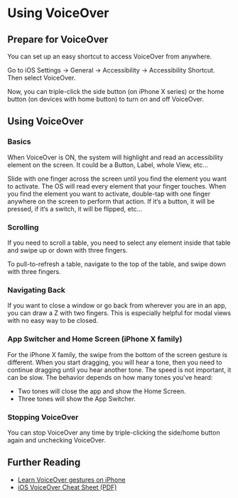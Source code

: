 # Using VoiceOver

## Prepare for VoiceOver

You can set up an easy shortcut to access VoiceOver from anywhere. 

Go to iOS Settings → General → Accessibility → Accessibility Shortcut. Then select VoiceOver. 

Now, you can triple-click the side button (on iPhone X series) or the home button (on devices with home button) to turn on and off VoiceOver.

## Using VoiceOver

### Basics

When VoiceOver is ON, the system will highlight and read an accessibility element on the screen. It could be a Button, Label, whole View, etc…

Slide with one finger across the screen until you find the element you want to activate. The OS will read every element that your finger touches. When you find the element you want to activate, double-tap with one finger anywhere on the screen to perform that action. If it‘s a button, it will be pressed, if it‘s a switch, it will be flipped, etc…

### Scrolling 

If you need to scroll a table, you need to select any element inside that table and swipe up or down with three fingers.

To pull-to-refresh a table, navigate to the top of the table, and swipe down with three fingers.

### Navigating Back

If you want to close a window or go back from wherever you are in an app, you can draw a Z with two fingers. This is especially helpful for modal views with no easy way to be closed.

### App Switcher and Home Screen (iPhone X family)

For the iPhone X family, the swipe from the bottom of the screen gesture is different. When you start dragging, you will hear a  tone, then you need to continue dragging until you hear another tone. The speed is not important, it can be slow. The behavior depends on how many tones you've heard:

- Two tones will close the app and show the Home Screen.
- Three tones will show the App Switcher.

### Stopping VoiceOver

You can stop VoiceOver any time by triple-clicking the side/home button again and unchecking VoiceOver.

## Further Reading

- [Learn VoiceOver gestures on iPhone](https://support.apple.com/en-ca/guide/iphone/iph3e2e2281/ios)
- [iOS VoiceOver Cheat Sheet (PDF)](https://interactiveaccessibility.com/education/training/downloads/iOS-Cheatsheet.pdf)